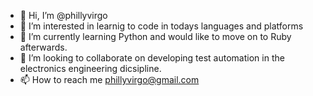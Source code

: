 - 👋 Hi, I’m @phillyvirgo
- 👀 I’m interested in learnig to code in todays languages and platforms
- 🌱 I’m currently learning Python and would like to move on to Ruby afterwards.
- 💞️ I’m looking to collaborate on developing test automation in the electronics engineering dicsipline.
- 📫 How to reach me phillyvirgo@gmail.com

<!---
phillyvirgo/phillyvirgo is a ✨ special ✨ repository because its `README.md` (this file) appears on your GitHub profile.
You can click the Preview link to take a look at your changes.
--->
